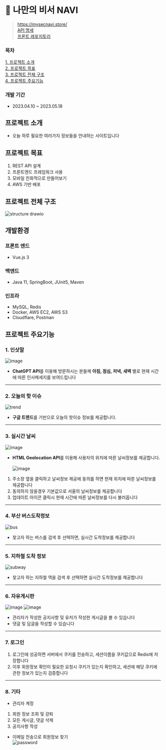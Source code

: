 # 🦋 나만의 비서 NAVI
> <a href="https://mysecnavi.store/" target="_blank">https://mysecnavi.store/</a> <br>
> <a href="https://documenter.getpostman.com/view/26905233/2s93ecwqKW" target="_blank">API 명세</a> <br>
> <a href="https://github.com/mftqn555/NAVI_front" target="_blank">프론트 레포지토리</a> <br>

### 목차
[1. 프로젝트 소개](#프로젝트-소개) <br/>
[2. 프로젝트 목표](#프로젝트-목표) <br/>
[3. 프로젝트 전체 구조](#프로젝트-전체-구조) <br/>
[4. 프로젝트 주요기능](#프로젝트-주요기능) <br/>

### 개발 기간
* 2023.04.10 ~ 2023.05.18
## 프로젝트 소개
* 오늘 하루 필요한 여러가지 정보들을 안내하는 사이트입니다

## 프로젝트 목표
1. REST API 설계
2. 프론트엔드 프레임워크 사용
3. 모바일 친화적으로 만들어보기 
4. AWS 기반 배포

## 프로젝트 전체 구조
![structure drawio](https://github.com/mftqn555/NAVI/assets/93305133/597eb7f3-4f9c-45fe-b4c3-229f971ae18a)

## 개발환경
### 프론트 엔드
* Vue.js 3
### 백엔드
* Java 11, SpringBoot, JUnit5, Maven
### 인프라
* MySQL, Redis
* Docker, AWS EC2, AWS S3
* Cloudflare, Postman

## 프로젝트 주요기능
### 1. 인삿말
![image](https://github.com/mftqn555/NAVI/assets/93305133/fab61532-047f-4b7a-b32b-532e39a6b74e)
* **ChatGPT API**를 이용해 방문하시는 분들께  __아침, 점심, 저녁, 새벽__ 별로 현재 시간에 따른 인사메세지를 보여드립니다
---
### 2. 오늘의 핫 이슈
![trend](https://github.com/mftqn555/NAVI/assets/93305133/d688baf8-03c3-46cb-a969-c635100b37c6)
* **구글 트렌드**를 기반으로 오늘의 핫이슈 정보를 제공합니다.
---
### 3. 실시간 날씨
![image](https://github.com/mftqn555/NAVI/assets/93305133/eb61835e-a59c-4dd4-b3cc-62acf2a9b389)
* **HTML Geolocation API**를 이용해 사용자의 위치에 따른 날씨정보를 제공합니다. <br> <br>
![image](https://github.com/mftqn555/NAVI/assets/93305133/807321a0-6e3a-4403-9c93-02456583f7a2) <br>
1. 주소창 옆을 클릭하고 날씨정보 제공에 동의를 하면 현재 위치에 따른 날씨정보를 제공합니다
2. 동의하지 않을경우 기본값으로 서울의 날씨정보를 제공합니다
3. 업데이트 아이콘 클릭시 현재 시간에 따른 날씨정보를 다시 불러옵니다
---
### 4. 부산 버스도착정보
![bus](https://github.com/mftqn555/NAVI/assets/93305133/39dd9097-eb8d-47bb-a421-3936063d4144)
* 찾고자 하는 버스를 검색 후 선택하면, 실시간 도착정보를 제공합니다
---
### 5. 지하철 도착 정보
![subway](https://github.com/mftqn555/NAVI/assets/93305133/393d0016-c6d1-4606-87ca-d1426807fddb)
* 찾고자 하는 지하철 역을 검색 후 선택하면 실시간 도착정보를 제공합니다
---
### 6. 자유게시판
![image](https://github.com/mftqn555/NAVI/assets/93305133/571036cb-1085-4513-86de-59978b6ebd69)
![image](https://github.com/mftqn555/NAVI/assets/93305133/0be606d2-3fd8-4a27-9b3b-b3f8bf6fe8f0)
* 관리자가 작성한 공지사항 및 유저가 작성한 게시글을 볼 수 있습니다
* 댓글 및 답글을 작성할 수 있습니다
---
### 7. 로그인
1. 로그인에 성공하면 서버에서 쿠키를 전송하고, 세션이름을 쿠키값으로 Redis에 저장합니다
2. 이후 회원정보 확인이 필요한 요청시 쿠키가 있는지 확인하고, 세션에 해당 쿠키에 관한 정보가 있는지 검증합니다
---
### 8. 기타
* 관리자 계정
 1. 회원 정보 조회 및 강퇴
 2. 모든 게시글, 댓글 삭제
 3. 공지사항 작성 
* 이메일 전송으로 회원정보 찾기 <br>
![password](https://github.com/mftqn555/NAVI/assets/93305133/d3a5e569-4d81-46b7-948e-e3e58fad488f)
